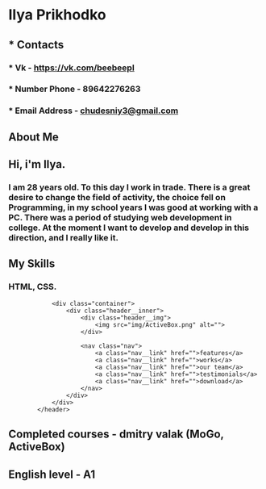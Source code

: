 # **Ilya Prikhodko**
## * **Contacts**
###     * Vk - https://vk.com/beebeepl
###     * Number Phone - 89642276263
###     * Email Address - chudesniy3@gmail.com
## About Me
## Hi, i'm Ilya. 
### I am 28 years old. To this day I work in trade. There is a great desire to change the field of activity, the choice fell on __Programming__, in my school years I was good at working with a PC. There was a period of studying web development in college. At the moment I want to develop and develop in this direction, and I really like it.
## My Skills
### HTML, CSS.
```        <header class="header">
            <div class="container">
                <div class="header__inner">
                    <div class="header__img">
                        <img src="img/ActiveBox.png" alt="">
                    </div>

                    <nav class="nav">
                        <a class="nav__link" href="">features</a>
                        <a class="nav__link" href="">works</a>
                        <a class="nav__link" href="">our team</a>
                        <a class="nav__link" href="">testimonials</a>
                        <a class="nav__link" href="">download</a>
                    </nav>
                </div>
            </div>
        </header>
```
## Completed courses - dmitry valak (MoGo, ActiveBox)
## English level - A1